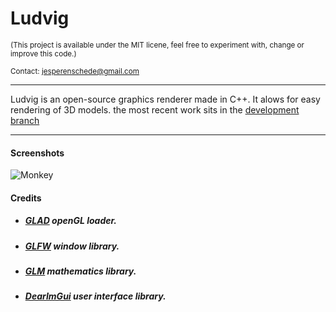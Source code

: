 Ludvig
=====
<sub>(This project is available under the MIT licene, feel free to experiment with, change or improve this code.)</sub>

<sub>Contact: jesperenschede@gmail.com</sub>

----

Ludvig is an open-source graphics renderer made in C++. It alows for easy rendering of 3D models. the most recent work sits in the [development branch](https://github.com/JesperEnschede/Ludvig/tree/develop)

----

#### Screenshots

![Monkey](https://i.imgur.com/pNB72Gd.png)

#### Credits

- ##### [GLAD](https://github.com/Dav1dde/glad) openGL loader.
- ##### [GLFW](https://github.com/glfw/glfw) window library.
- ##### [GLM](https://github.com/g-truc/glm) mathematics library.
- ##### [DearImGui](https://github.com/ocornut/imgui) user interface library.

